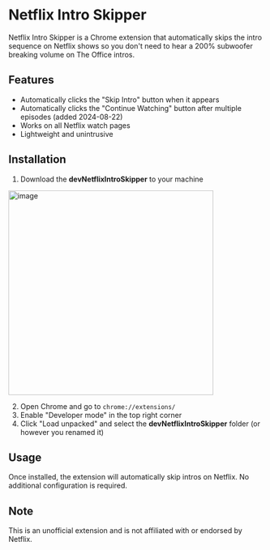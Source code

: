 # Netflix Intro Skipper

Netflix Intro Skipper is a Chrome extension that automatically skips the intro sequence on Netflix shows so you don't need to hear a 200% subwoofer breaking volume on The Office intros.

## Features

- Automatically clicks the "Skip Intro" button when it appears
- Automatically clicks the "Continue Watching" button after multiple episodes (added 2024-08-22)
- Works on all Netflix watch pages
- Lightweight and unintrusive

## Installation

1. Download the **devNetflixIntroSkipper** to your machine
<img width="404" alt="image" src="https://github.com/user-attachments/assets/5a4f7a48-95ed-45c3-a3ee-39d9eb68104a">

2. Open Chrome and go to `chrome://extensions/`
3. Enable "Developer mode" in the top right corner
4. Click "Load unpacked" and select the **devNetflixIntroSkipper** folder (or however you renamed it)

## Usage

Once installed, the extension will automatically skip intros on Netflix. No additional configuration is required.

## Note

This is an unofficial extension and is not affiliated with or endorsed by Netflix.
